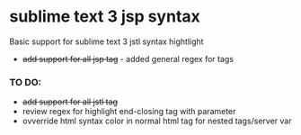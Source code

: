 # sublime text 3 jsp syntax
Basic support for sublime text 3 jstl syntax hightlight

* ~~add support for all jsp tag~~ - added general regex for tags

### TO DO:
* ~~add support for all jstl tag~~
* review regex for highlight end-closing tag with parameter
* ovverride html syntax color in normal html tag for nested tags/server var
